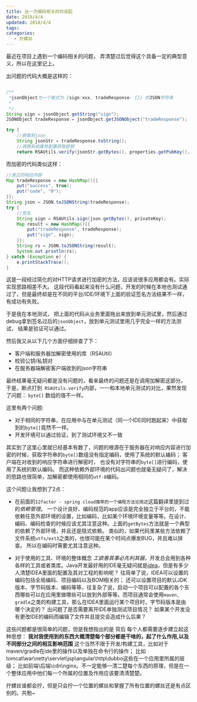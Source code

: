 ```yaml
---
title: 丛一次编码相关的坑说起
date: 2018/4/4
updated: 2018/4/4
tags:
categories:
   - 拧螺丝
---
```

最近在项目上遇到一个编码相关的问题， 弄清楚过后觉得这个具备一定的典型意义，所以在这里记上。
<!--more-->

出问题的代码大概是这样的：

```java

/**
 *jsonObject为一个格式为 {sign:xxx, tradeResponse: {}} 的JSON字符串
 *
 */
String sign = jsonObject.getString("sign");
JSONObject tradeResponse = jsonObject.getJSONObject("tradeResponse");

try {
    //获取到json
    String jsonStr = tradeResponse.toString();
    //调用系统属性配置获取密钥
    return RSAUtils.verify(jsonStr.getBytes(), properties.getPubKey(), sign);
```

而加密的代码类似这样：
```java
//真正的响应内容
Map tradeResponse = new HashMap(){{
    put("success", true);
    put("code", "0");
}};
String json = JSON.toJSONString(tradeResponse);
try {
    //签名
    String sign = RSAUtils.sign(json.getBytes(), privateKey);
    Map result = new HashMap(){{
        put("tradeResponse", tradeResponse);
        put("sign", sign);
    }};
    String rs = JSON.toJSONString(result);
    System.out.println(rs);
} catch (Exception e) {
    e.printStackTrace();
}
```

这是一段经过简化的对HTTP请求进行加密的方法，应该说很多应用都会有。实际实现思路相差不大。 这段代码看起来没有什么问题，开发的时候在本地也测试通过了，但是最终却是在不同的平台/IDE/环境下上面的验证签名方法结果不一样，有成功有失败。

于是我在本地测试， 把上面的代码从业务里面拖出来放到单元测试里，然后通过debug拿到签名过后的`jsonObject`，放到单元测试里用几乎完全一样的方法测试， 结果是验证可以通过。 

然后我又从以下几个方面仔细排查了下：
- 客户端和服务器加解密使用的库（RSAUtil）
- 校验公钥/私钥对
- 在服务器端解密客户端收到的json字符串

最终结果毫无疑问都是没有问题的，看来最终的问题还是在调用加解密这部分。 于是，断点打到` RSAUtils.verify`内部，一一和本地单元测试的对比，果然发现了问题： `byte[]` 数组的值不一样。

这里有两个问题:
- 对于相同的字符串，在应用中与在单元测试（同一个IDE同时跑起来）中获取到的`byte[]`竟然不一样。
- 开发环境可以通过验证，到了测试环境又不一致

其实到了这里心里就已经基本有数了，问题的根源在于服务器在对响应内容进行加密的时候，获取字符串的`byte[]`数组没有指定编码，使用了系统的默认编码； 客户端在对收到的响应字符串进行解密时， 也没有对字符串的`byte[]`进行编码，使用了系统的默认编码。 而这种依赖外部环境的代码出问题也就毫无疑问了，解决的思路也很简单，加解密都使用相同的`utf-8`编码。

这个问题让我想到了2点：
- 在前面的`12factor - spring cloud推荐的一个编程方法论简述`这篇翻译里提到过的*依赖管理*。 一个设计良好、编码规范的app应该是完全独立于平台的，不能依赖任意外部环境的设置，比如编码，比如某个环境环境变量等等。在设计、编码、编码检查的时候应该尤其注意这种。上面的`getBytes`方法就是一个典型的依赖了外部环境，并且还是隐式依赖。 类似的，如果代码里某些方法依赖了文件系统`utfs/ext3`之类的，也很可能在某个时间点爆发BUG，并且难以排查。 所以在编码时需要尤其注意这种。

- 对于使用的工具、环境的整体概念
*工欲善其事必先利其器*，开发总会用到各种各样的工具或者类库。Java开发最好用的IDE毫无疑问就是[idea](https://www.jetbrains.com/idea/)，但是有多少人清楚IDEA里面的配置及其对工程的影响呢？
往简单了说，IDEA可以设置的编码包括全局编码、项目编码以及BOM相关的； 还可以设置项目的默认JDK版本、字节码版本、编码等等，往复杂了说，启动一个项目可以配置的各个东西哪些可以在应用里做哪些可以放到外部等等。而项目通常会使用`maven, gradle`之类的构建工具，那么在IDEA里面运行某个项目时，字节码版本是由哪个决定的？ 出问题了是否需要离开IDE单独测试项目情况？ 如果某个开发没有更改IDE的编码而编辑了文件并且提交会造成什么后果？

这些问题都是很简单的问题，但是我想指出的是 背后 每个人都需要逐步建立起这种思想：
**我对我使用到的东西大概清楚每个部分都是干啥的，起了什么作用,以及不同部分之间的相互影响范围**
这个当然不限于开发/构建工具，比如对于maven/gradle在ide里的操作以及单独在命令行的操作； 比如tomcat\war\netty\servlet\jsp\angular\http\dubbo这些在一个应用里所属的层级； 比如前端\后端\cdn\nginx。不一定能够一清二楚每个东西的原理，但是在一个整体应用中他们每一个所属的位置及作用应该要清清楚楚。



拧螺丝谁都会拧，但是只会拧一个位置的螺丝和掌握了所有位置的螺丝还是有点区别的。共勉~ 

